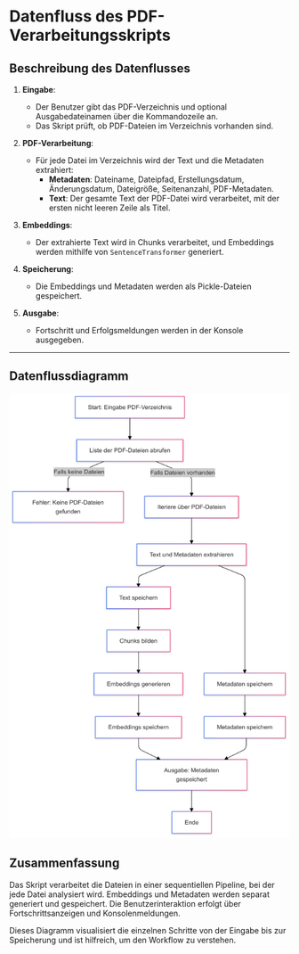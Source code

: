 
# Datenfluss des PDF-Verarbeitungsskripts

## Beschreibung des Datenflusses

1. **Eingabe**:
   - Der Benutzer gibt das PDF-Verzeichnis und optional Ausgabedateinamen über die Kommandozeile an.
   - Das Skript prüft, ob PDF-Dateien im Verzeichnis vorhanden sind.

2. **PDF-Verarbeitung**:
   - Für jede Datei im Verzeichnis wird der Text und die Metadaten extrahiert:
     - **Metadaten**: Dateiname, Dateipfad, Erstellungsdatum, Änderungsdatum, Dateigröße, Seitenanzahl, PDF-Metadaten.
     - **Text**: Der gesamte Text der PDF-Datei wird verarbeitet, mit der ersten nicht leeren Zeile als Titel.

3. **Embeddings**:
   - Der extrahierte Text wird in Chunks verarbeitet, und Embeddings werden mithilfe von `SentenceTransformer` generiert.

4. **Speicherung**:
   - Die Embeddings und Metadaten werden als Pickle-Dateien gespeichert.

5. **Ausgabe**:
   - Fortschritt und Erfolgsmeldungen werden in der Konsole ausgegeben.

---

## Datenflussdiagramm

![embeddings.png](embeddings.png)


## Zusammenfassung

Das Skript verarbeitet die Dateien in einer sequentiellen Pipeline, bei der jede Datei analysiert wird. Embeddings und Metadaten werden separat generiert und gespeichert. Die Benutzerinteraktion erfolgt über Fortschrittsanzeigen und Konsolenmeldungen.

Dieses Diagramm visualisiert die einzelnen Schritte von der Eingabe bis zur Speicherung und ist hilfreich, um den Workflow zu verstehen.

